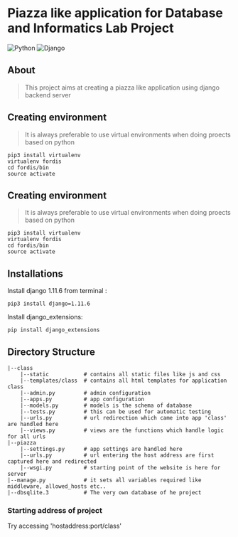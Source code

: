 # Piazza like application for Database and Informatics Lab Project
![Python](https://img.shields.io/badge/Python-3.5.2-brightgreen.svg)
![Django](https://img.shields.io/badge/Django-1.11.6-brightgreen.svg)

## About
> This project aims at creating a piazza like application using django backend server

## Creating environment
> It is always preferable to use virtual environments when doing proects based on python
```
pip3 install virtualenv
virtualenv fordis
cd fordis/bin
source activate
```

## Creating environment
> It is always preferable to use virtual environments when doing proects based on python
```
pip3 install virtualenv
virtualenv fordis
cd fordis/bin
source activate
```

## Installations

Install django 1.11.6 from terminal :
```
pip3 install django=1.11.6
```
Install django_extensions:
```
pip install django_extensions
```
## Directory Structure
```
|--class
    |--static           # contains all static files like js and css 
    |--templates/class  # contains all html templates for application class
    |--admin.py         # admin configuration
    |--apps.py          # app configuration
    |--models.py        # models is the schema of database
    |--tests.py         # this can be used for automatic testing
    |--urls.py          # url redirection which came into app 'class' are handled here
    |--views.py         # views are the functions which handle logic for all urls
|--piazza
    |--settings.py      # app settings are handled here
    |--urls.py          # url entering the host address are first captured here and redirected
    |--wsgi.py          # starting point of the website is here for server
|--manage.py            # it sets all variables required like middleware, allowed_hosts etc..
|--dbsqlite.3           # The very own database of he project  
```

### Starting address of project
Try accessing 'hostaddress:port/class'
